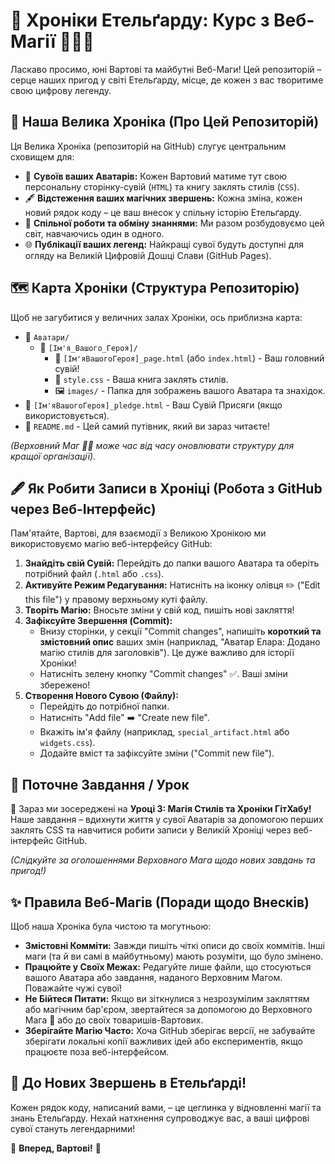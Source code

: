 # 📜 Хроніки Етельґарду: Курс з Веб-Магії 🧙‍♂️✨

Ласкаво просимо, юні Вартові та майбутні Веб-Маги! Цей репозиторій – серце наших пригод у світі Етельґарду, місце, де кожен з вас творитиме свою цифрову легенду.

## 🏰 Наша Велика Хроніка (Про Цей Репозиторій)

Ця Велика Хроніка (репозиторій на GitHub) слугує центральним сховищем для:
* 📜 **Сувоїв ваших Аватарів:** Кожен Вартовий матиме тут свою персональну сторінку-сувій (`HTML`) та книгу заклять стилів (`CSS`).
* 🖋️ **Відстеження ваших магічних звершень:** Кожна зміна, кожен новий рядок коду – це ваш внесок у спільну історію Етельґарду.
* 🤝 **Спільної роботи та обміну знаннями:** Ми разом розбудовуємо цей світ, навчаючись один в одного.
* 🌐 **Публікації ваших легенд:** Найкращі сувої будуть доступні для огляду на Великій Цифровій Дошці Слави (GitHub Pages).

## 🗺️ Карта Хроніки (Структура Репозиторію)

Щоб не загубитися у величних залах Хроніки, ось приблизна карта:

* 📁 `Аватари/`
    * 📄 `[Ім'я_Вашого_Героя]/`
        * 📜 `[Ім'яВашогоГероя]_page.html` (або `index.html`) - Ваш головний сувій!
        * 🎨 `style.css` - Ваша книга заклять стилів.
        * 🖼️ `images/` - Папка для зображень вашого Аватара та знахідок.
* 📄 `[Ім'яВашогоГероя]_pledge.html` - Ваш Сувій Присяги (якщо використовується).
* 📄 `README.md` - Цей самий путівник, який ви зараз читаєте!

*(Верховний Маг 🧙‍♂️ може час від часу оновлювати структуру для кращої організації).*

## 🖋️ Як Робити Записи в Хроніці (Робота з GitHub через Веб-Інтерфейс)

Пам'ятайте, Вартові, для взаємодії з Великою Хронікою ми використовуємо магію веб-інтерфейсу GitHub:

1.  **Знайдіть свій Сувій:** Перейдіть до папки вашого Аватара та оберіть потрібний файл (`.html` або `.css`).
2.  **Активуйте Режим Редагування:** Натисніть на іконку олівця ✏️ ("Edit this file") у правому верхньому куті файлу.
3.  **Творіть Магію:** Вносьте зміни у свій код, пишіть нові закляття!
4.  **Зафіксуйте Звершення (Commit):**
    * Внизу сторінки, у секції "Commit changes", напишіть **короткий та змістовний опис** ваших змін (наприклад, "Аватар Елара: Додано магію стилів для заголовків"). Це дуже важливо для історії Хроніки!
    * Натисніть зелену кнопку "Commit changes" ✅. Ваші зміни збережено!
5.  **Створення Нового Сувою (Файлу):**
    * Перейдіть до потрібної папки.
    * Натисніть "Add file" ➡️ "Create new file".
    * Вкажіть ім'я файлу (наприклад, `special_artifact.html` або `widgets.css`).
    * Додайте вміст та зафіксуйте зміни ("Commit new file").

## 📖 Поточне Завдання / Урок

🔮 Зараз ми зосереджені на **Уроці 3: Магія Стилів та Хроніки ГітХабу!**
Наше завдання – вдихнути життя у сувої Аватарів за допомогою перших заклять CSS та навчитися робити записи у Великій Хроніці через веб-інтерфейс GitHub.

*(Слідкуйте за оголошеннями Верховного Мага щодо нових завдань та пригод!)*

## ✨ Правила Веб-Магів (Поради щодо Внесків)

Щоб наша Хроніка була чистою та могутньою:

* **Змістовні Комміти:** Завжди пишіть чіткі описи до своїх коммітів. Інші маги (та й ви самі в майбутньому) мають розуміти, що було змінено.
* **Працюйте у Своїх Межах:** Редагуйте лише файли, що стосуються вашого Аватара або завдання, наданого Верховним Магом. Поважайте чужі сувої!
* **Не Бійтеся Питати:** Якщо ви зіткнулися з незрозумілим закляттям або магічним бар'єром, звертайтеся за допомогою до Верховного Мага 🙋 або до своїх товаришів-Вартових.
* **Зберігайте Магію Часто:** Хоча GitHub зберігає версії, не забувайте зберігати локальні копії важливих ідей або експериментів, якщо працюєте поза веб-інтерфейсом.

## 🚀 До Нових Звершень в Етельґарді!

Кожен рядок коду, написаний вами, – це цеглинка у відновленні магії та знань Етельґарду. Нехай натхнення супроводжує вас, а ваші цифрові сувої стануть легендарними!

🌟 **Вперед, Вартові!** 🌟
